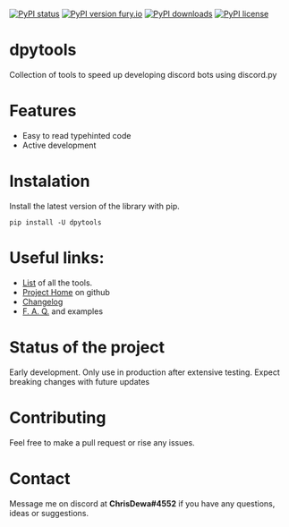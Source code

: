
[![PyPI status](https://img.shields.io/pypi/status/dpytools.svg)](https://pypi.python.org/pypi/dpytools/)
[![PyPI version fury.io](https://badge.fury.io/py/dpytools.svg)](https://pypi.python.org/pypi/dpytools/)
[![PyPI downloads](https://img.shields.io/pypi/dm/dpytools.svg)](https://pypistats.org/packages/dpytools)
[![PyPI license](https://img.shields.io/pypi/l/dpytools.svg)](https://pypi.python.org/pypi/dpytools/)


# dpytools
Collection of tools to speed up developing discord bots using discord.py

# Features
- Easy to read typehinted code
- Active development

# Instalation
Install the latest version of the library with pip.
```
pip install -U dpytools
```

# Useful links:
- [List](https://github.com/chrisdewa/dpytools/blob/master/docs/All.md) of all the tools.
- [Project Home](https://github.com/chrisdewa/dpytools) on github
- [Changelog](https://github.com/chrisdewa/dpytools/blob/master/CHANGELOG.md)
- [F. A. Q.](https://github.com/chrisdewa/dpytools/blob/master/docs/FAQ.md) and examples

# Status of the project
Early development. 
Only use in production after extensive testing.
Expect breaking changes with future updates

# Contributing
Feel free to make a pull request or rise any issues.

# Contact
Message me on discord at **ChrisDewa#4552** if you have any questions, ideas or suggestions.
